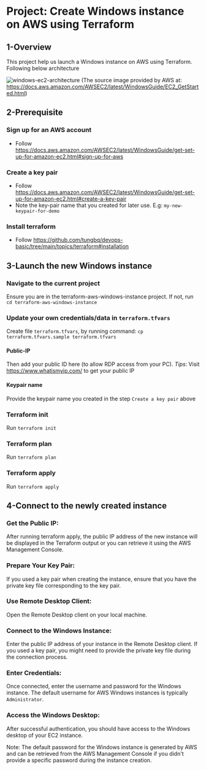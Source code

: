 # Project: Create Windows instance on AWS using Terraform

## 1-Overview

This project help us launch a Windows instance on AWS using Terraform. Following below architecture

![windows-ec2-architecture](https://docs.aws.amazon.com/images/AWSEC2/latest/WindowsGuide/images/overview_getting_started.png)
(The source image provided by AWS at: https://docs.aws.amazon.com/AWSEC2/latest/WindowsGuide/EC2_GetStarted.html)

## 2-Prerequisite

### Sign up for an AWS account

- Follow https://docs.aws.amazon.com/AWSEC2/latest/WindowsGuide/get-set-up-for-amazon-ec2.html#sign-up-for-aws

### Create a key pair

- Follow https://docs.aws.amazon.com/AWSEC2/latest/WindowsGuide/get-set-up-for-amazon-ec2.html#create-a-key-pair
- Note the key-pair name that you created for later use. E.g: `my-new-keypair-for-demo`

### Install terraform

- Follow https://github.com/tungbq/devops-basic/tree/main/topics/terraform#installation

## 3-Launch the new Windows instance

### Navigate to the current project

Ensure you are in the terraform-aws-windows-instance project.
If not, run `cd terraform-aws-windows-instance`

### Update your own credentials/data in `terraform.tfvars`

Create file `terraform.tfvars`, by running command: `cp terraform.tfvars.sample terraform.tfvars`

#### Public-IP

Then add your public ID here (to allow RDP access from your PC).
_Tips_: Visit https://www.whatismyip.com/ to get your public IP

#### Keypair name

Provide the keypair name you created in the step `Create a key pair` above

### Terraform init

Run `terraform init`

### Terraform plan

Run `terraform plan`

### Terraform apply

Run `terraform apply`

## 4-Connect to the newly created instance

### Get the Public IP:

After running terraform apply, the public IP address of the new instance will be displayed in the Terraform output or you can retrieve it using the AWS Management Console.

### Prepare Your Key Pair:

If you used a key pair when creating the instance, ensure that you have the private key file corresponding to the key pair.

### Use Remote Desktop Client:

Open the Remote Desktop client on your local machine.

### Connect to the Windows Instance:

Enter the public IP address of your instance in the Remote Desktop client.
If you used a key pair, you might need to provide the private key file during the connection process.

### Enter Credentials:

Once connected, enter the username and password for the Windows instance.
The default username for AWS Windows instances is typically `Administrator`.

### Access the Windows Desktop:

After successful authentication, you should have access to the Windows desktop of your EC2 instance.

Note: The default password for the Windows instance is generated by AWS and can be retrieved from the AWS Management Console if you didn't provide a specific password during the instance creation.
